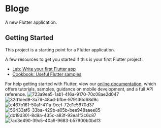 # Bloge

A new Flutter application.

## Getting Started

This project is a starting point for a Flutter application.

A few resources to get you started if this is your first Flutter project:

- [Lab: Write your first Flutter app](https://flutter.dev/docs/get-started/codelab)
- [Cookbook: Useful Flutter samples](https://flutter.dev/docs/cookbook)

For help getting started with Flutter, view our
[online documentation](https://flutter.dev/docs), which offers tutorials,
samples, guidance on mobile development, and a full API reference.
![723a9ea5-1ab1-416a-9170-70c08ae2d047](https://user-images.githubusercontent.com/77678211/128805013-02cd74ad-160f-41f5-80cc-a04eceb52967.jpg)
![32d1ded9-3a76-48ad-bfbe-979136d68d9c](https://user-images.githubusercontent.com/77678211/128805026-650f1fd0-c3b9-4dd7-a641-73860aee6e73.jpg)
![e467b161-50a1-411a-9eef-72d1e5670d37](https://user-images.githubusercontent.com/77678211/128805028-35381754-45a0-4b20-9d29-68942e9489cd.jpg)
![56433af6-33ba-429b-a05b-bee948aaee85](https://user-images.githubusercontent.com/77678211/128805036-47c0be4d-6721-4f07-8241-55f1bcb488e8.jpg)
![db19d301-8d9a-435c-a83f-93ea1f3c6c87](https://user-images.githubusercontent.com/77678211/128805041-ddbdc4cd-12d8-4c11-b807-2cdd2ab24161.jpg)
![7ac3e490-39c5-40a9-9683-b57900b0bdf3](https://user-images.githubusercontent.com/77678211/128805046-659258fc-43df-490f-8f07-8dffc3f03488.jpg)

